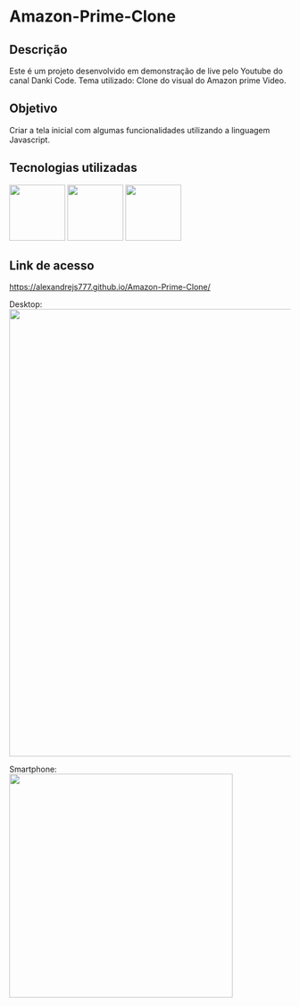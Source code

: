# Amazon-Prime-Clone

<h2>Descrição</h2>

  Este é um projeto desenvolvido em demonstração de live pelo Youtube do canal Danki Code. Tema utilizado:
  Clone do visual do Amazon prime Video.

<h2>Objetivo</h2>

  Criar a tela inicial com algumas funcionalidades utilizando a linguagem Javascript.

<h2>Tecnologias utilizadas</h2>

  <img width="100px" src="https://user-images.githubusercontent.com/85634326/129466078-52ab8e30-b728-4c3e-99f6-1f11ed42ecd6.png"> <img width="100px" src="https://user-images.githubusercontent.com/85634326/129466080-01002450-b2d7-4a54-a076-92c30b256f6f.png"> <img width="100px" src="https://user-images.githubusercontent.com/85634326/129466286-2b64b448-38b2-4e09-a06a-3eb0b5e5b662.png">
 
<h2>Link de acesso</h2>

  <a href="https://alexandrejs777.github.io/Projeto_MusicPlayer/">https://alexandrejs777.github.io/Amazon-Prime-Clone/</a>
  
  Desktop: <br>
  <img width="800px" src="https://user-images.githubusercontent.com/85634326/134601954-7fc81440-6782-4a02-b3fd-62d6a01d1082.png
">
  
  Smartphone: <br>
  <img width="400px" src="https://user-images.githubusercontent.com/85634326/134601983-dd36cf25-e325-4687-8dd2-5d3e6df8ca8a.png
">
  
